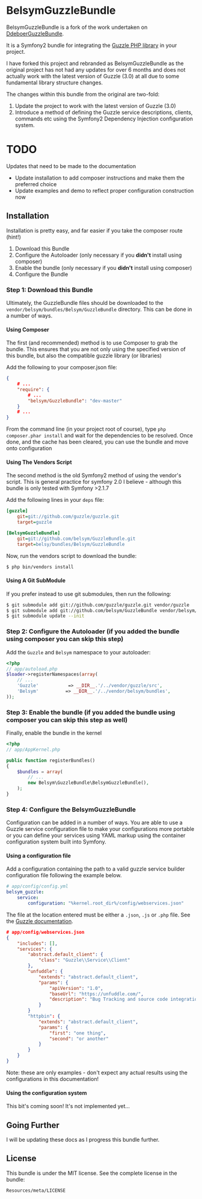 BelsymGuzzleBundle
===================

BelsymGuzzleBundle is a fork of the work undertaken on [DdeboerGuzzleBundle](https://github.com/ddeboer/GuzzleBundle).

It is a Symfony2 bundle for integrating the [Guzzle PHP library](http://github.com/guzzle/guzzle) in your project.

I have forked this project and rebranded as BelsymGuzzleBundle as the original project has not had any updates for over 6 months and does not actually work with the latest version of Guzzle (3.0) at all due to some fundamental library structure changes.

The changes within this bundle from the original are two-fold:

1. Update the project to work with the latest version of Guzzle (3.0)
2. Introduce a method of defining the Guzzle service descriptions, clients, commands etc using the Symfony2 Dependency Injection configuration system.

# TODO

Updates that need to be made to the documentation

* Update installation to add composer instructions and make them the preferred choice
* Update examples and demo to reflect proper configuration construction now


## Installation

Installation is pretty easy, and far easier if you take the composer route (hint!)

1. Download this Bundle
2. Configure the Autoloader (only necessary if you **didn't** install using composer)
3. Enable the bundle (only necessary if you **didn't** install using composer)
4. Configure the Bundle

### Step 1: Download this Bundle

Ultimately, the GuzzleBundle files should be downloaded to the `vendor/belsym/bundles/Belsym/GuzzleBundle` directory. This can be done in a number of ways.

#### Using Composer

The first (and recommended) method is to use Composer to grab the bundle. This ensures that you are not only using the specified version of this bundle, but also the compatible guzzle library (or libraries)

Add the following to your composer.json file:

``` json
{
    # ...
    "require": {
        # ...
        "belsym/GuzzleBundle": "dev-master"
    }
    # ...
}
```
From the command line (in your project root of course), type `php composer.phar install` and wait for the dependencies to be resolved. Once done, and the cache has been cleared, you can use the bundle and move onto configuration

#### Using The Vendors Script

The second method is the old Symfony2 method of using the vendor's script. This is general practice for symfony 2.0 I believe - although this bundle is only tested with Symfony >2.1.7

Add the following lines in your `deps` file:

``` ini
[guzzle]
    git=git://github.com/guzzle/guzzle.git
    target=guzzle

[BelsymGuzzleBundle]
    git=git://github.com/belsym/GuzzleBundle.git
    target=belsy/bundles/Belsym/GuzzleBundle
```

Now, run the vendors script to download the bundle:

``` bash
$ php bin/vendors install
```

#### Using A Git SubModule

If you prefer instead to use git submodules, then run the following:

``` bash
$ git submodule add git://github.com/guzzle/guzzle.git vendor/guzzle
$ git submodule add git://github.com/belsym/GuzzleBundle vendor/belsym/bundles/Belsym/GuzzleBundle
$ git submodule update --init
```

### Step 2: Configure the Autoloader (if you added the bundle using composer you can skip this step)

Add the `Guzzle` and `Belsym` namespace to your autoloader:

``` php
<?php
// app/autoload.php
$loader->registerNamespaces(array(
    // ...
    'Guzzle'           => __DIR__.'/../vendor/guzzle/src',
    'Belsym'          => __DIR__.'/../vendor/belsym/bundles',
));
```

### Step 3: Enable the bundle (if you added the bundle using composer you can skip this step as well)

Finally, enable the bundle in the kernel

``` php
<?php
// app/AppKernel.php

public function registerBundles()
{
    $bundles = array(
        // ...
        new Belsym\GuzzleBundle\BelsymGuzzleBundle(),
    );
}
```

### Step 4: Configure the BelsymGuzzleBundle

Configuration can be added in a number of ways. You are able to use a Guzzle service configuration file to make your configurations more portable or you can define your services using YAML markup using the container configuration system built into Symfony.

#### Using a configuration file

Add a configuration containing the path to a valid guzzle service builder configuration file following the example below.

``` yaml
# app/config/config.yml
belsym_guzzle:
    service:
        configuration: "%kernel.root_dir%/config/webservices.json"
```

The file at the location entered must be either a `.json`, `.js` or `.php` file. See the [Guzzle documentation](http://guzzlephp.org/tour/using_services.html#instantiating-web-service-clients-using-a-servicebuilder).

``` json
# app/config/webservices.json
{
    "includes": [],
    "services": {
        "abstract.default_client": {
            "class": "Guzzle\\Service\\Client"
        },
        "unfuddle": {
            "extends": "abstract.default_client",
            "params": {
                "apiVersion": "1.0",
                "baseUrl": "https://unfuddle.com/",
                "description": "Bug Tracking and source code integration for the masses",
            }
        }
        "httpbin": {
            "extends": "abstract.default_client",
            "params": {
                "first": "one thing",
                "second": "or another"
            }
        }
    }
}
```

Note: these are only examples - don't expect any actual results using the configurations in this documentation!

#### Using the configuration system

This bit's coming soon! It's not implemented yet...

## Going Further

I will be updating these docs as I progress this bundle further.


## License

This bundle is under the MIT license. See the complete license in the bundle:

    Resources/meta/LICENSE
